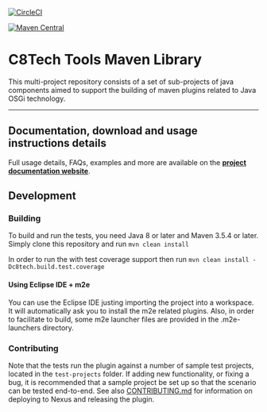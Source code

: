 [![CircleCI](https://circleci.com/gh/cvgaviao/c8tech-tools-maven-library.svg?style=svg)](https://circleci.com/gh/cvgaviao/c8tech-tools-maven-library)

[![Maven Central](https://img.shields.io/maven-central/v/br.com.c8tech.tools/c8tech-tools-maven-pom.svg?label=Maven%20Central)](https://search.maven.org/search?q=g:%22br.com.c8tech.tools%22%20AND%20a:%22c8tech-tools-maven-pom%22)

C8Tech Tools Maven Library 
==========================

This multi-project repository consists of a set of sub-projects of java components aimed to support the building of maven plugins related to Java OSGi technology.    


------------
## Documentation, download and usage instructions details

Full usage details, FAQs, examples and more are available on the
**[project documentation website](http://cvgaviao.github.io/c8tech-tools-maven-library/index.html)**.

## Development


### Building

To build and run the tests, you need Java 8 or later and Maven 3.5.4 or later. 
Simply clone this repository and run `mvn clean install`

In order to run the with test coverage support then run `mvn clean install -Dc8tech.build.test.coverage`

#### Using Eclipse IDE + m2e
You can use the Eclipse IDE justing importing the project into a workspace. It will automatically ask you to install the m2e related plugins.
Also, in order to facilitate to build, some m2e launcher files are provided in the .m2e-launchers directory.

### Contributing
Note that the tests run the plugin against a number of sample test projects, located in the `test-projects` folder.
If adding new functionality, or fixing a bug, it is recommended that a sample project be set up so that the scenario
can be tested end-to-end.
See also [CONTRIBUTING.md](CONTRIBUTING.md) for information on deploying to Nexus and releasing the plugin.

